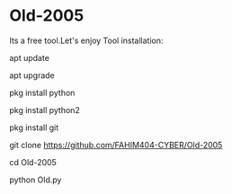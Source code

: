 # Old-2005
Its a free tool.Let's enjoy
Tool installation:

apt update

apt upgrade

pkg install python

pkg install python2

pkg install git

git clone https://github.com/FAHIM404-CYBER/Old-2005

cd Old-2005

python Old.py
